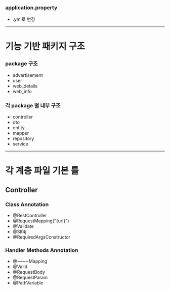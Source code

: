 ### application.property
- .yml로 변경
-----------------------
# 기능 기반 패키지 구조
### package 구조
- advertisement
- user
- web_details
- web_info
### 각 package 별 내부 구조
- controller
- dto
- entity
- mapper
- repository
- service
------------------------
# 각 계층 파일 기본 틀
## Controller
### Class Annotation
- @RestController
- @RequestMapping("{url}")
- @Validate
- @Slf4j
- @RequiredArgsConstructor
### Handler Methods Annotation
- @~~~~Mapping
- @Valid
- @RequestBody
- @RequestParam
- @PathVariable